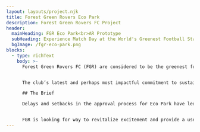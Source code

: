 ```yaml
---
layout: layouts/project.njk
title: Forest Green Rovers Eco Park
description: Forest Green Rovers FC Project
header:
  mainHeading: FGR Eco Park<br>AR Prototype
  subHeading: Experience Match Day at the World's Greenest Football Stadium
  bgImage: /fgr-eco-park.png
blocks:
  - type: richText
    body: >-
      Forest Green Rovers FC (FGR) are considered to be the greenest football club in the world. Led by Chairman and “green energy” industrialist Dale Vince, FGR became the first and only football club in the world to be 100% vegan. FGR is also the first club to be certified as carbon neutral by the United Nations.


      The club’s latest and perhaps most impactful commitment to sustainability is Eco Park, a new 5,000 seat stadium designed by world renowned architects Zaha Hadid. Eco Park will be constructed almost entirely of timber, creating a first-of-it’s kind structure that is both dramatic and sustainable. The building materials, along with landscape features, green space implementation, and creative sustainable energy processes will help make Eco Park a carbon neutral or carbon negative football stadium.

      ## The Brief

      Delays and setbacks in the approval process for Eco Park have led to waning enthusiam for the project among supports and the local community, which has been compounded by the halting of matches due to COVID-19.


      FGR is looking for way to revitalize excitement and provide a useful reference guide for the new stadium in order to build support among fans and the local community ahead of an anticipated 2022 opening of
---
```

